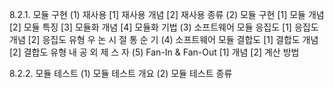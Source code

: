 8.2.1. 모듈 구현
(1) 재사용
  [1] 재사용 개념
  [2] 재사용 종류
(2) 모듈 구현
  [1] 모듈 개념
  [2] 모듈 특징
  [3] 모듈화 개념
  [4] 모듈화 기법
(3) 소프트웨어 모듈 응집도
  [1] 응집도 개념
  [2] 응집도 유형
    우
    논
    시
    절
    통
    순
    기
(4) 소프트웨어 모듈 결합도
  [1] 결합도 개념
  [2] 결합도 유형
    내
    공
    외
    제
    스
    자
(5) Fan-In & Fan-Out
  [1] 개념
  [2] 계산 방법

8.2.2. 모듈 테스트
(1) 모듈 테스트 개요
(2) 모듈 테스트 종류